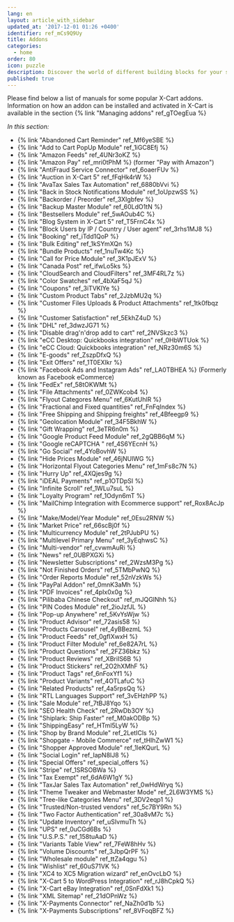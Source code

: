 ```yaml
---
lang: en
layout: article_with_sidebar
updated_at: '2017-12-01 01:26 +0400'
identifier: ref_mCs9Q9Uy
title: Addons
categories:
  - home
order: 80
icon: puzzle
description: Discover the world of different building blocks for your shop
published: true
---
```

Please find below a list of manuals for some popular X-Cart addons.
Information on how an addon can be installed and activated in X-Cart is available in the section {% link "Managing addons" ref_gTOegEua %}

_In this section:_

*   {% link "Abandoned Cart Reminder" ref_Mf6yeSBE %}
*   {% link "Add to Cart PopUp Module" ref_1iGC8Efj %}
*   {% link "Amazon Feeds" ref_4UNr3oKZ %}
*   {% link "Amazon Pay" ref_mri0tPhM %} (former "Pay with Amazon")
*   {% link "AntiFraud Service Connector" ref_6oaerFUv %}
*   {% link "Auction in X-Cart 5" ref_fFqHk4rW %}
*   {% link "AvaTax Sales Tax Automation" ref_6880bVvi %}
*   {% link "Back in Stock Notifications Module" ref_1oUpzwSS %}
*   {% link "Backorder / Preorder" ref_3XIgbfev %}
*   {% link "Backup Master Module" ref_60LdO1tN %}
*   {% link "Bestsellers Module" ref_5wAOub4C %}
*   {% link "Blog System in X-Cart 5" ref_T5FrnC4x %}
*   {% link "Block Users by IP / Country / User agent" ref_3rhs1MJ8 %}
*   {% link "Booking" ref_iTdd1QoP %}
*   {% link "Bulk Editing" ref_1kSYmXQn %}
*   {% link "Bundle Products" ref_1nuTw4Kc %}
*   {% link "Call for Price Module" ref_3K1pJExV %}
*   {% link "Canada Post" ref_ifwLo5ks %}
*   {% link "CloudSearch and CloudFilters" ref_3MF4RL7z %}
*   {% link "Color Swatches" ref_4bXaF5qJ %}
*   {% link "Coupons" ref_3iTVKlYe %}
*   {% link "Custom Product Tabs" ref_2JzbMU2q %}
*   {% link "Customer Files Uploads &amp; Product Attachments" ref_1tk0fbqz %}
*   {% link "Customer Satisfaction" ref_5EkhZ4uD %}
*   {% link "DHL" ref_3dwzJG71 %}
*   {% link "Disable drag'n'drop add to cart" ref_2NVSkzc3 %}
*   {% link "eCC Desktop: Quickbooks integration" ref_0HbWTUok %}
*   {% link "eCC Cloud: Quickbooks integration" ref_NRz30m6S %}
*   {% link "E-goods" ref_ZszpDfxQ %}
*   {% link "Exit Offers" ref_1T0EXlkr %}
*   {% link "Facebook Ads and Instagram Ads" ref_LA0TBHEA %} (Formerly known as Facebook eCommerce)
*   {% link "FedEx" ref_58tOKWMt %}
*   {% link "File Attachments" ref_0ZWKcob4 %}
*   {% link "Flyout Categores Menu" ref_6KutUhlR %}
*   {% link "Fractional and Fixed quantities" ref_FnFqIndex %}
*   {% link "Free Shipping and Shipping freights" ref_4Bfeegp9 %}
*   {% link "Geolocation Module" ref_34F5BkhW %}
*   {% link "Gift Wrapping" ref_3eTR6n0m %}
*   {% link "Google Product Feed Module" ref_2gQBB6qM %}
*   {% link "Google reCAPTCHA " ref_4S6YEcnH %}
*   {% link "Go Social" ref_4YoBovhW %}
*   {% link "Hide Prices Module" ref_46jNUlWG %}
*   {% link "Horizontal Flyout Categories Menu" ref_1mFs8c7N %}
*   {% link "Hurry Up" ref_4XQjes9g %}
*   {% link "iDEAL Payments" ref_p1OTDpSI %}
*   {% link "Infinite Scroll" ref_1WLu7suL %}
*   {% link "Loyalty Program" ref_1Odyn6mT %}
*   {% link "MailChimp Integration with Ecommerce support" ref_Rox8AcJp %}
*   {% link "Make/Model/Year Module" ref_0Esu2RNW %}
*   {% link "Market Price" ref_66scBj0f %}
*   {% link "Multicurrency Module" ref_2tPJubPU %}
*   {% link "Multilevel Primary Menu" ref_3yEqhwsC %}
*   {% link "Multi-vendor" ref_cvwmAuRi %}
*   {% link "News" ref_0UBPXGXi %}
*   {% link "Newsletter Subscriptions" ref_2WzsM3Pg %}
*   {% link "Not Finished Orders" ref_5TMbPwNQ %}
*   {% link "Order Reports Module" ref_52nVzkWs %}
*   {% link "PayPal Addon" ref_0mnK3aMh %}
*   {% link "PDF Invoices" ref_4pIx0x0g %}
*   {% link "Pilibaba Chinese Checkout" ref_mJQGlNhh %}
*   {% link "PIN Codes Module" ref_2ioJzfJL %}
*   {% link "Pop-up Anywhere" ref_5KvYsWjw %}
*   {% link "Product Advisor" ref_72asis58 %}
*   {% link "Products Carousel" ref_4yBBezmL %}
*   {% link "Product Feeds" ref_0gfIXwxH %}
*   {% link "Product Filter Module" ref_6e82A7rL %}
*   {% link "Product Questions" ref_2FZ36bkz %}
*   {% link "Product Reviews" ref_XBriIS6B %}
*   {% link "Product Stickers" ref_2O2hXMhF %}
*   {% link "Product Tags" ref_6nFoxYf1 %}
*   {% link "Product Variants" ref_4OTLafuC %}
*   {% link "Related Products" ref_4a5rpsQq %}
*   {% link "RTL Languages Support" ref_3vEHzhPP %}
*   {% link "Sale Module" ref_7tBJ8Yqo %}
*   {% link "SEO Health Check" ref_2RwDb3OY %}
*   {% link "Shiplark: Ship Faster" ref_M0akODBp %}
*   {% link "ShippingEasy" ref_HTml5LyW %}
*   {% link "Shop by Brand Module" ref_2LetICls %}
*   {% link "Shopgate - Mobile Commerce" ref_tHlhZwW1 %}
*   {% link "Shopper Approved Module" ref_1leKQurL %}
*   {% link "Social Login" ref_IapN8lJ8 %}
*   {% link "Special Offers" ref_special_offers %}
*   {% link "Stripe" ref_1SRSOBWa %}
*   {% link "Tax Exempt" ref_6dA6W1gY %}
*   {% link "TaxJar Sales Tax Automation" ref_0wHdWryq %}
*   {% link "Theme Tweaker and Webmaster Mode" ref_2L6W3YMS %}
*   {% link "Tree-like Categories Menu" ref_3DV2eqp1 %}
*   {% link "Trusted/Non-trusted vendors" ref_5c7BY9Rn %}
*   {% link "Two Factor Authentication" ref_30a8vM7c %}
*   {% link "Update Inventory" ref_uSIvmuTh %}
*   {% link "UPS" ref_0uCGd6Bs %}
*   {% link "U.S.P.S." ref_158tuAaD %}
*   {% link "Variants Table View" ref_7FeW8hHv %}
*   {% link "Volume Discounts" ref_3JbpQrPF %}
*   {% link "Wholesale module" ref_ttZa4qgu %}
*   {% link "Wishlist" ref_60uS71VK %}
*   {% link "XC4 to XC5 Migration wizard" ref_enOvcLbO %}
*   {% link "X-Cart 5 to WordPress Integration" ref_rJ8hCpkQ %}
*   {% link "X-Cart eBay Integration" ref_0SnFdXk1 %}
*   {% link "XML Sitemap" ref_21dOPnWz %}
*   {% link "X-Payments Connector" ref_NaZh0d1b %}
*   {% link "X-Payments Subscriptions" ref_8VFoqBFZ %}
